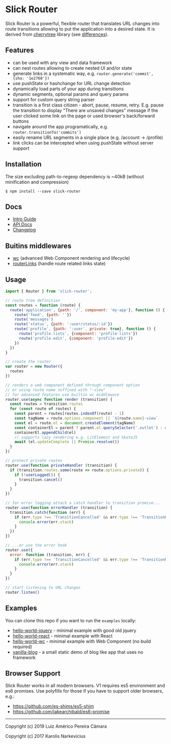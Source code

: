 # Slick Router

Slick Router is a powerful, flexible router that translates URL changes into route transitions allowing to put the application into a desired state. It is derived from [cherrytree](https://github.com/QubitProducts/cherrytree) library (see [differences](docs/versions-differences.md)).

## Features

* can be used with any view and data framework
* can nest routes allowing to create nested UI and/or state
* generate links in a systematic way, e.g. `router.generate('commit', {sha: '1e2760'})`
* use pushState or hashchange for URL change detection
* dynamically load parts of your app during transitions
* dynamic segments, optional params and query params
* support for custom query string parser
* transition is a first class citizen - abort, pause, resume, retry. E.g. pause the transition to display "There are unsaved changes" message if the user clicked some link on the page or used browser's back/forward buttons
* navigate around the app programatically, e.g. `router.transitionTo('commits')`
* easily rename URL segments in a single place (e.g. /account -> /profile)
* link clicks can be intercepted when using pushState without server support


## Installation

The size excluding path-to-regexp dependency is ~40kB (without minification and compression)

    $ npm install --save slick-router


## Docs

* [Intro Guide](docs/intro.md)
* [API Docs](docs/api.md)
* [Changelog](CHANGELOG.md)


## Buitins middlewares

 * [wc](docs/middlewares/wc.md) (advanced Web Component rendering and lifecycle)
 * [routerLinks](docs/middlewares/router-links.md) (handle route related links state)

## Usage

```js
import { Router } from 'slick-router';

// route tree definition
const routes = function (route) {
  route('application', {path: '/', component: 'my-app'}, function () {
    route('feed', {path: ''})
    route('messages')
    route('status', {path: ':user/status/:id'})
    route('profile', {path: ':user', private: true}, function () {
      route('profile.lists', {component: 'profile-lists'})
      route('profile.edit', {component: 'profile-edit'})
    })
  })
}

// create the router
var router = new Router({
  routes
})

// renders a web component defined through component option
// or using route name suffixed with "-view"
// for advanced features use builtin wc middleware
router.use(async function render (transition) {
  const routes = transition.routes
  for (const route of routes) {
    const parent = routes[routes.indexOf(route) - 1]
    const tagName = route.options.component || `${route.name}-view`
    const el = route.el = document.createElement(tagName)
    const containerEl = parent ? parent.el.querySelector('.outlet') : document.body
    containerEl.appendChild(el)
    // supports lazy rendering e.g. LitElement and SkateJS
    await (el.updateComplete || Promise.resolve())
  }
})

// protect private routes
router.use(function privateHandler (transition) {
  if (transition.routes.some(route => route.options.private)) {
    if (!userLogged()) {
      transition.cancel()
    }
  }
})

// for error logging attach a catch handler to transition promise...
router.use(function errorHandler (transition) {
  transition.catch(function (err) {
    if (err.type !== 'TransitionCancelled' && err.type !== 'TransitionRedirected') {
      console.error(err.stack)
    }
  })
})

// ...or use the error hook
router.use({
  error: function (transition, err) {
    if (err.type !== 'TransitionCancelled' && err.type !== 'TransitionRedirected') {
      console.error(err.stack)
    }    
  }
})

// start listening to URL changes
router.listen()
```


## Examples

You can clone this repo if you want to run the `examples` locally:

* [hello-world-jquery](examples/hello-world-jquery) - minimal example with good old jquery
* [hello-world-react](hello-world-react) - minimal example with React
* [hello-world-wc](hello-world-react) - minimal example with Web Component (no build required)
* [vanilla-blog](examples/vanilla-blog) - a small static demo of blog like app that uses no framework

## Browser Support

Slick Router works in all modern browsers. V1 requires es5 environment and es6 promises. Use polyfills for those if you have to support older browsers, e.g.:

* https://github.com/es-shims/es5-shim
* https://github.com/jakearchibald/es6-promise

----

Copyright (c) 2019 Luiz Américo Pereira Câmara

Copyright (c) 2017 Karolis Narkevicius